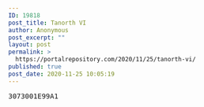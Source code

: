 ```yaml
---
ID: 19818
post_title: Tanorth VI
author: Anonymous
post_excerpt: ""
layout: post
permalink: >
  https://portalrepository.com/2020/11/25/tanorth-vi/
published: true
post_date: 2020-11-25 10:05:19
---
```

<pre>3073001E99A1</pre>